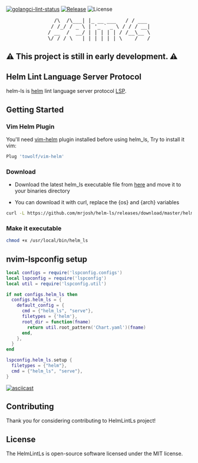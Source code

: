 [![golangci-lint-status](https://github.com/mrjosh/helm-ls/actions/workflows/golangci-lint.yml/badge.svg)](https://github.com/mrjosh/helm-ls/actions/workflows/golangci-lint.yml)
[![Release](https://github.com/mrjosh/helm-ls/actions/workflows/go-artifacts.yml/badge.svg)](https://github.com/mrjosh/helm-ls/releases/latest)
![License](https://img.shields.io/github/license/mrjosh/helm-ls)

<pre align="center">
  /\  /\___| |_ __ ___   / / ___ 
 / /_/ / _ \ | '_ ` _ \ / / / __|
/ __  /  __/ | | | | | / /__\__ \
\/ /_/ \___|_|_| |_| |_\____/___/
</pre>

## ⚠️ This project is still in early development. ⚠️

## Helm Lint Language Server Protocol
helm-ls is [helm](https://github.com/helm/helm) lint language server protocol [LSP](https://microsoft.github.io/language-server-protocol/).

## Getting Started
### Vim Helm Plugin
You'll need [vim-helm](https://github.com/towolf/vim-helm) plugin installed before using helm_ls, Try to install it vim:
```lua
Plug 'towolf/vim-helm'
```

### Download
* Download the latest helm_ls executable file from [here](https://github.com/mrjosh/helm-ls/releases/latest) and move it to your binaries directory 

* You can download it with curl, replace the {os} and {arch} variables
```bash
curl -L https://github.com/mrjosh/helm-ls/releases/download/master/helm_ls_{os}_{arch} --output /usr/local/bin/helm_ls
```

### Make it executable
```bash
chmod +x /usr/local/bin/helm_ls
```

## nvim-lspconfig setup
```lua
local configs = require('lspconfig.configs')
local lspconfig = require('lspconfig')
local util = require('lspconfig.util')

if not configs.helm_ls then
  configs.helm_ls = {
    default_config = {
      cmd = {"helm_ls", "serve"},
      filetypes = {'helm'},
      root_dir = function(fname)
        return util.root_pattern('Chart.yaml')(fname)
      end,
    },
  }
end

lspconfig.helm_ls.setup {
  filetypes = {"helm"},
  cmd = {"helm_ls", "serve"},
}
```

[![asciicast](https://asciinema.org/a/485522.svg)](https://asciinema.org/a/485522)

## Contributing
Thank you for considering contributing to HelmLintLs project!

## License
The HelmLintLs is open-source software licensed under the MIT license.
